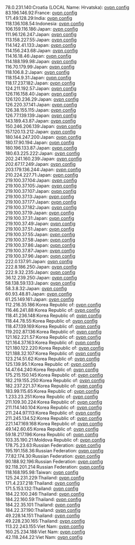 78.0.231.140:Croatia (LOCAL Name: Hrvatska): [ovpn config](vpn/78_0_231_140.ovpn)  
83.196.146.92:France: [ovpn config](vpn/83_196_146_92.ovpn)  
171.49.128.29:India: [ovpn config](vpn/171_49_128_29.ovpn)  
118.136.108.54:Indonesia: [ovpn config](vpn/118_136_108_54.ovpn)  
106.159.116.186:Japan: [ovpn config](vpn/106_159_116_186.ovpn)  
111.96.126.247:Japan: [ovpn config](vpn/111_96_126_247.ovpn)  
113.158.227.55:Japan: [ovpn config](vpn/113_158_227_55.ovpn)  
114.142.41.133:Japan: [ovpn config](vpn/114_142_41_133.ovpn)  
114.156.243.68:Japan: [ovpn config](vpn/114_156_243_68.ovpn)  
114.16.18.46:Japan: [ovpn config](vpn/114_16_18_46.ovpn)  
114.188.199.98:Japan: [ovpn config](vpn/114_188_199_98.ovpn)  
116.70.179.99:Japan: [ovpn config](vpn/116_70_179_99.ovpn)  
118.106.8.2:Japan: [ovpn config](vpn/118_106_8_2.ovpn)  
118.154.9.31:Japan: [ovpn config](vpn/118_154_9_31.ovpn)  
118.17.237.182:Japan: [ovpn config](vpn/118_17_237_182.ovpn)  
124.211.192.57:Japan: [ovpn config](vpn/124_211_192_57.ovpn)  
126.116.158.40:Japan: [ovpn config](vpn/126_116_158_40.ovpn)  
126.120.236.29:Japan: [ovpn config](vpn/126_120_236_29.ovpn)  
126.220.37.141:Japan: [ovpn config](vpn/126_220_37_141.ovpn)  
126.38.155.115:Japan: [ovpn config](vpn/126_38_155_115.ovpn)  
126.77.139.139:Japan: [ovpn config](vpn/126_77_139_139.ovpn)  
143.189.43.87:Japan: [ovpn config](vpn/143_189_43_87.ovpn)  
150.246.206.139:Japan: [ovpn config](vpn/150_246_206_139.ovpn)  
157.120.13.212:Japan: [ovpn config](vpn/157_120_13_212.ovpn)  
180.144.247.200:Japan: [ovpn config](vpn/180_144_247_200.ovpn)  
180.17.90.194:Japan: [ovpn config](vpn/180_17_90_194.ovpn)  
180.196.133.87:Japan: [ovpn config](vpn/180_196_133_87.ovpn)  
180.63.225.222:Japan: [ovpn config](vpn/180_63_225_222.ovpn)  
202.241.160.239:Japan: [ovpn config](vpn/202_241_160_239.ovpn)  
202.67.17.249:Japan: [ovpn config](vpn/202_67_17_249.ovpn)  
203.179.136.244:Japan: [ovpn config](vpn/203_179_136_244.ovpn)  
210.224.227.71:Japan: [ovpn config](vpn/210_224_227_71.ovpn)  
219.100.37.104:Japan: [ovpn config](vpn/219_100_37_104.ovpn)  
219.100.37.105:Japan: [ovpn config](vpn/219_100_37_105.ovpn)  
219.100.37.107:Japan: [ovpn config](vpn/219_100_37_107.ovpn)  
219.100.37.13:Japan: [ovpn config](vpn/219_100_37_13.ovpn)  
219.100.37.177:Japan: [ovpn config](vpn/219_100_37_177.ovpn)  
219.100.37.182:Japan: [ovpn config](vpn/219_100_37_182.ovpn)  
219.100.37.19:Japan: [ovpn config](vpn/219_100_37_19.ovpn)  
219.100.37.31:Japan: [ovpn config](vpn/219_100_37_31.ovpn)  
219.100.37.49:Japan: [ovpn config](vpn/219_100_37_49.ovpn)  
219.100.37.51:Japan: [ovpn config](vpn/219_100_37_51.ovpn)  
219.100.37.55:Japan: [ovpn config](vpn/219_100_37_55.ovpn)  
219.100.37.58:Japan: [ovpn config](vpn/219_100_37_58.ovpn)  
219.100.37.86:Japan: [ovpn config](vpn/219_100_37_86.ovpn)  
219.100.37.87:Japan: [ovpn config](vpn/219_100_37_87.ovpn)  
219.100.37.96:Japan: [ovpn config](vpn/219_100_37_96.ovpn)  
222.0.137.91:Japan: [ovpn config](vpn/222_0_137_91.ovpn)  
222.8.186.250:Japan: [ovpn config](vpn/222_8_186_250.ovpn)  
222.9.32.235:Japan: [ovpn config](vpn/222_9_32_235.ovpn)  
36.12.239.250:Japan: [ovpn config](vpn/36_12_239_250.ovpn)  
58.138.59.133:Japan: [ovpn config](vpn/58_138_59_133.ovpn)  
58.3.8.32:Japan: [ovpn config](vpn/58_3_8_32.ovpn)  
60.93.48.81:Japan: [ovpn config](vpn/60_93_48_81.ovpn)  
61.25.149.161:Japan: [ovpn config](vpn/61_25_149_161.ovpn)  
112.216.35.186:Korea Republic of: [ovpn config](vpn/112_216_35_186.ovpn)  
116.46.241.88:Korea Republic of: [ovpn config](vpn/116_46_241_88.ovpn)  
118.41.236.148:Korea Republic of: [ovpn config](vpn/118_41_236_148.ovpn)  
118.44.78.55:Korea Republic of: [ovpn config](vpn/118_44_78_55.ovpn)  
118.47.139.169:Korea Republic of: [ovpn config](vpn/118_47_139_169.ovpn)  
119.202.87.136:Korea Republic of: [ovpn config](vpn/119_202_87_136.ovpn)  
121.162.221.57:Korea Republic of: [ovpn config](vpn/121_162_221_57.ovpn)  
121.164.37.163:Korea Republic of: [ovpn config](vpn/121_164_37_163.ovpn)  
121.180.122.220:Korea Republic of: [ovpn config](vpn/121_180_122_220.ovpn)  
121.188.32.107:Korea Republic of: [ovpn config](vpn/121_188_32_107.ovpn)  
123.214.51.62:Korea Republic of: [ovpn config](vpn/123_214_51_62.ovpn)  
125.139.95.1:Korea Republic of: [ovpn config](vpn/125_139_95_1.ovpn)  
14.47.64.240:Korea Republic of: [ovpn config](vpn/14_47_64_240.ovpn)  
175.215.150.145:Korea Republic of: [ovpn config](vpn/175_215_150_145.ovpn)  
182.219.155.250:Korea Republic of: [ovpn config](vpn/182_219_155_250.ovpn)  
182.237.221.37:Korea Republic of: [ovpn config](vpn/182_237_221_37.ovpn)  
183.99.115.65:Korea Republic of: [ovpn config](vpn/183_99_115_65.ovpn)  
1.233.23.251:Korea Republic of: [ovpn config](vpn/1_233_23_251.ovpn)  
211.109.30.224:Korea Republic of: [ovpn config](vpn/211_109_30_224.ovpn)  
211.114.140.104:Korea Republic of: [ovpn config](vpn/211_114_140_104.ovpn)  
211.244.97.113:Korea Republic of: [ovpn config](vpn/211_244_97_113.ovpn)  
211.245.134.52:Korea Republic of: [ovpn config](vpn/211_245_134_52.ovpn)  
221.147.169.168:Korea Republic of: [ovpn config](vpn/221_147_169_168.ovpn)  
49.142.60.65:Korea Republic of: [ovpn config](vpn/49_142_60_65.ovpn)  
59.18.217.196:Korea Republic of: [ovpn config](vpn/59_18_217_196.ovpn)  
103.35.190.21:Moldova Republic of: [ovpn config](vpn/103_35_190_21.ovpn)  
178.75.23.63:Russian Federation: [ovpn config](vpn/178_75_23_63.ovpn)  
195.191.158.36:Russian Federation: [ovpn config](vpn/195_191_158_36.ovpn)  
77.82.174.30:Russian Federation: [ovpn config](vpn/77_82_174_30.ovpn)  
90.188.92.196:Russian Federation: [ovpn config](vpn/90_188_92_196.ovpn)  
92.118.201.214:Russian Federation: [ovpn config](vpn/92_118_201_214.ovpn)  
118.168.195.98:Taiwan: [ovpn config](vpn/118_168_195_98.ovpn)  
125.24.231.229:Thailand: [ovpn config](vpn/125_24_231_229.ovpn)  
171.4.237.218:Thailand: [ovpn config](vpn/171_4_237_218.ovpn)  
171.5.153.132:Thailand: [ovpn config](vpn/171_5_153_132.ovpn)  
184.22.100.246:Thailand: [ovpn config](vpn/184_22_100_246.ovpn)  
184.22.160.59:Thailand: [ovpn config](vpn/184_22_160_59.ovpn)  
184.22.35.101:Thailand: [ovpn config](vpn/184_22_35_101.ovpn)  
184.22.37.190:Thailand: [ovpn config](vpn/184_22_37_190.ovpn)  
49.228.14.151:Thailand: [ovpn config](vpn/49_228_14_151.ovpn)  
49.228.230.165:Thailand: [ovpn config](vpn/49_228_230_165.ovpn)  
113.22.243.155:Viet Nam: [ovpn config](vpn/113_22_243_155.ovpn)  
160.25.234.188:Viet Nam: [ovpn config](vpn/160_25_234_188.ovpn)  
42.118.244.22:Viet Nam: [ovpn config](vpn/42_118_244_22.ovpn)  
